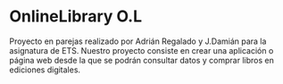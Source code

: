 # OnlineLibrary O.L
Proyecto en parejas realizado por Adrián Regalado y J.Damián para la asignatura de ETS.
Nuestro proyecto consiste en crear una aplicación o página web desde la que se podrán consultar datos y comprar libros en ediciones digitales.
